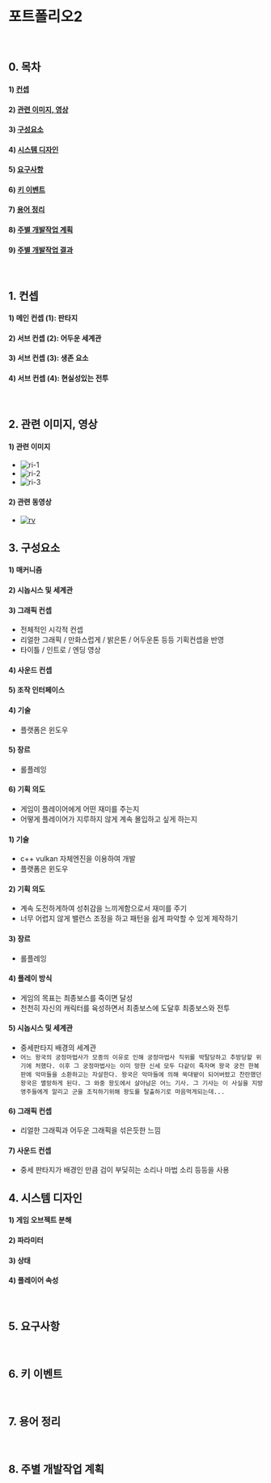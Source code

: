# 포트폴리오2
&nbsp;
## 0. 목차
#### 1) [컨셉](#1)
#### 2) [관련 이미지, 영상](#2)
#### 3) [구성요소](#4)
#### 4) [시스템 디자인](#5)
#### 5) [요구사항](#6)
#### 6) [키 이벤트](#7)
#### 7) [용어 정리](#8)
#### 8) [주별 개발작업 계획](#9)
#### 9) [주별 개발작업 결과](Results/index.md)
&nbsp;
## 1. 컨셉<a name='1'></a>
#### 1) 메인 컨셉 (1): 판타지
#### 2) 서브 컨셉 (2): 어두운 세계관
#### 3) 서브 컨셉 (3): 생존 요소
#### 4) 서브 컨셉 (4): 현실성있는 전투
&nbsp;
## 2. 관련 이미지, 영상<a name='2'></a>
#### 1) 관련 이미지
- ![ri-1](Assets/ri-1.png)
- ![ri-2](Assets/ri-2.png)
- ![ri-3](Assets/ri-3.png)
#### 2) 관련 동영상
- [![rv](Assets/rv.png)](https://youtu.be/UL3bW6MTk5E)
&nbsp;
## 3. 구성요소<a name='4'></a>
#### 1) 매커니즘
#### 2) 시놉시스 및 세계관
#### 3) 그래픽 컨셉
- 전체적인 시각적 컨셉
- 리얼한 그래픽 / 만화스럽게 / 밝은톤 / 어두운톤 등등 기획컨셉을 반영
- 타이틀 / 인트로 / 엔딩 영상
#### 4) 사운드 컨셉
#### 5) 조작 인터페이스
#### 4) 기술
- 플랫폼은 윈도우
#### 5) 장르
- 롤플레잉
#### 6) 기획 의도
- 게임이 플레이어에게 어떤 재미를 주는지
- 어떻게 플레이어가 지루하지 않게 계속 몰입하고 싶게 하는지

#### 1) 기술
- c++ vulkan 자체엔진을 이용하여 개발
- 플랫폼은 윈도우
#### 2) 기획 의도
- 계속 도전하게하여 성취감을 느끼게함으로서 재미를 주기
- 너무 어렵지 않게 밸런스 조정을 하고 패턴을 쉽게 파악할 수 있게 제작하기
#### 3) 장르
- 롤플레잉
#### 4) 플레이 방식
- 게임의 목표는 최종보스를 죽이면 달성
- 천천히 자신의 캐릭터를 육성하면서 최종보스에 도달후 최종보스와 전투
#### 5) 시놉시스 및 세계관
- 중세판타지 배경의 세계관
- ``` 어느 왕국의 궁정마법사가 모종의 이유로 인해 궁정마법사 직위를 박탈당하고 추방당할 위기에 처했다. 이후 그 궁정마법사는 이미 망한 신세 모두 다같이 죽자며 왕국 궁전 한복판에 악마들을 소환하고는 자살한다. 왕국은 악마들에 의해 쑥대밭이 되어버렸고 찬란했던 왕국은 멸망하게 된다. 그 와중 왕도에서 살아남은 어느 기사. 그 기사는 이 사실을 지방 영주들에게 알리고 군을 조직하기위해 왕도를 탈출하기로 마음먹게되는데... ```
#### 6) 그래픽 컨셉
- 리얼한 그래픽과 어두운 그래픽을 섞은듯한 느낌
#### 7) 사운드 컨셉
- 중세 판타지가 배경인 만큼 검이 부딪히는 소리나 마법 소리 등등을 사용
&nbsp;
## 4. 시스템 디자인<a name='5'></a>
#### 1) 게임 오브젝트 분해
#### 2) 파라미터
#### 3) 상태
#### 4) 플레이어 속성
&nbsp;
## 5. 요구사항<a name='6'></a>
&nbsp;
## 6. 키 이벤트<a name='7'></a>
&nbsp;
## 7. 용어 정리<a name='8'></a>
&nbsp;
## 8. 주별 개발작업 계획<a name='9'></a>
&nbsp;

